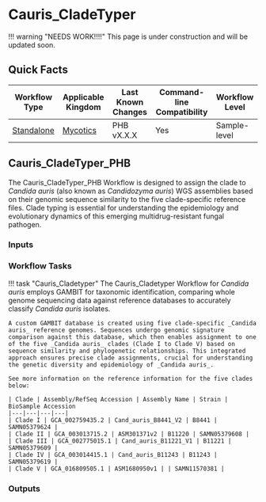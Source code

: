# Cauris_CladeTyper

!!! warning "NEEDS WORK!!!!"
    This page is under construction and will be updated soon.

## Quick Facts

| **Workflow Type** | **Applicable Kingdom** | **Last Known Changes** | **Command-line Compatibility** | **Workflow Level** |
|---|---|---|---|---|
| [Standalone](../../workflows_overview/workflows_type.md/#standalone) | [Mycotics](../../workflows_overview/workflows_kingdom.md#mycotics) | PHB vX.X.X | Yes | Sample-level |

## Cauris_CladeTyper_PHB

The Cauris_CladeTyper_PHB Workflow is designed to assign the clade to _Candida auris_ (also known as _Candidozyma auris_) WGS assemblies based on their genomic sequence similarity to the five clade-specific reference files. Clade typing is essential for understanding the epidemiology and evolutionary dynamics of this emerging multidrug-resistant fungal pathogen.

### Inputs

### Workflow Tasks

!!! task "Cauris_Cladetyper"
    The Cauris_Cladetyper Workflow for _Candida auris_ employs GAMBIT for taxonomic identification, comparing whole genome sequencing data against reference databases to accurately classify _Candida auris_ isolates.

    A custom GAMBIT database is created using five clade-specific _Candida auris_ reference genomes. Sequences undergo genomic signature comparison against this database, which then enables assignment to one of the five _Candida auris_ clades (Clade I to Clade V) based on sequence similarity and phylogenetic relationships. This integrated approach ensures precise clade assignments, crucial for understanding the genetic diversity and epidemiology of _Candida auris_.

    See more information on the reference information for the five clades below:

    | Clade | Assembly/RefSeq Accession | Assembly Name | Strain | BioSample Accession
    |---|---|---|---|
    | Clade I | GCA_002759435.2 | Cand_auris_B8441_V2 | B8441 | SAMN05379624 |
    | Clade II | GCA_003013715.2 | ASM301371v2 | B11220 | SAMN05379608 |
    | Clade III | GCA_002775015.1 | Cand_auris_B11221_V1 | B11221 | SAMN05379609 |
    | Clade IV | GCA_003014415.1 | Cand_auris_B11243 | B11243 | SAMN05379619 |
    | Clade V | GCA_016809505.1 | ASM1680950v1 | | SAMN11570381 |

### Outputs


